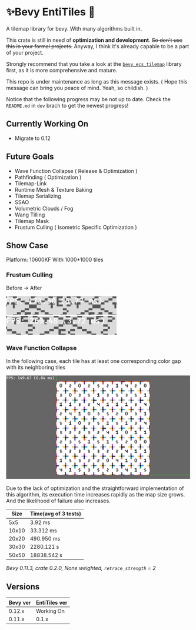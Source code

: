 # ✨Bevy EntiTiles 🎈

A tilemap library for bevy. With many algorithms built in.

This crate is still in need of **optimization and development**. ~~So don't use this in your formal projects.~~ Anyway, I think it's already capable to be a part of your project.

Strongly recommend that you take a look at the [`bevy_ecs_tilemap`](https://github.com/StarArawn/bevy_ecs_tilemap) library first, as it is more comprehensive and mature.

This repo is under maintenance as long as this message exists. ( Hope this message can bring you peace of mind. Yeah, so childish. )

Notice that the following progress may be not up to date. Check the `README.md` in `dev` brach to get the newest progress!

## Currently Working On

- Migrate to 0.12

## Future Goals

- Wave Function Collapse ( Release & Optimization )
- Pathfinding ( Optimization )
- Tilemap-Link
- Runtime Mesh & Texture Baking
- Tilemap Serializing
- SSAO
- Volumetric Clouds / Fog
- Wang Tilling
- Tilemap Mask
- Frustum Culling ( Isometric Specific Optimization )

## Show Case

Platform: 10600KF With 1000*1000 tiles

### Frustum Culling

Before -> After

<div>
	<img src="./docs/imgs/without_frustum_culling.png" width="300px"/>
	<img src="./docs/imgs/with_frustum_culling.png" width="300px"/>
</div>

### Wave Function Collapse

In the following case, each tile has at least one corresponding color gap with its neighboring tiles

<div>
	<img src="./docs/imgs/wfc.png" width="500px">
</div>

Due to the lack of optimization and the straightforward implementation of this algorithm, its execution time increases rapidly as the map size grows. And the likelihood of failure also increases.

| Size  | Time(avg of 3 tests) |
| ----- | -------------------- |
| 5x5   | 3.92 ms              |
| 10x10 | 33.312 ms            |
| 20x20 | 490.950 ms           |
| 30x30 | 2280.121 s           |
| 50x50 | 18838.542 s          |

*Bevy 0.11.3, crate 0.2.0, None weighted, `retrace_strength` = 2*

## Versions

| Bevy ver | EntiTiles ver |
| -------- | ------------- |
| 0.12.x   | Working On    |
| 0.11.x   | 0.1.x         |

